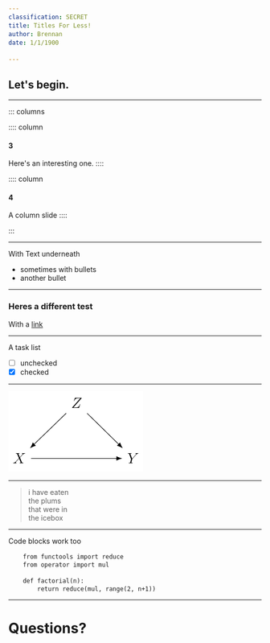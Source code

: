 ```yaml
---
classification: SECRET
title: Titles For Less!
author: Brennan
date: 1/1/1900

---
```


## Let's begin.

---

::: columns

:::: column
#### 3
Here's an interesting one.
::::

:::: column
#### 4
A column slide
::::

:::

---

With Text underneath

  - sometimes with bullets
  - another bullet

---

### Heres a different test

With a <a href="https://www.google.com" target="_blank">link</a>

---

A task list

- [ ] unchecked
- [X] checked

---

![a confounder](confounder.png)

---

> i have eaten  
> the plums  
> that were in  
> the icebox  

---
    
Code blocks work too

~~~ {.python} 
    from functools import reduce
    from operator import mul

    def factorial(n):
        return reduce(mul, range(2, n+1))
~~~

---

# Questions?
